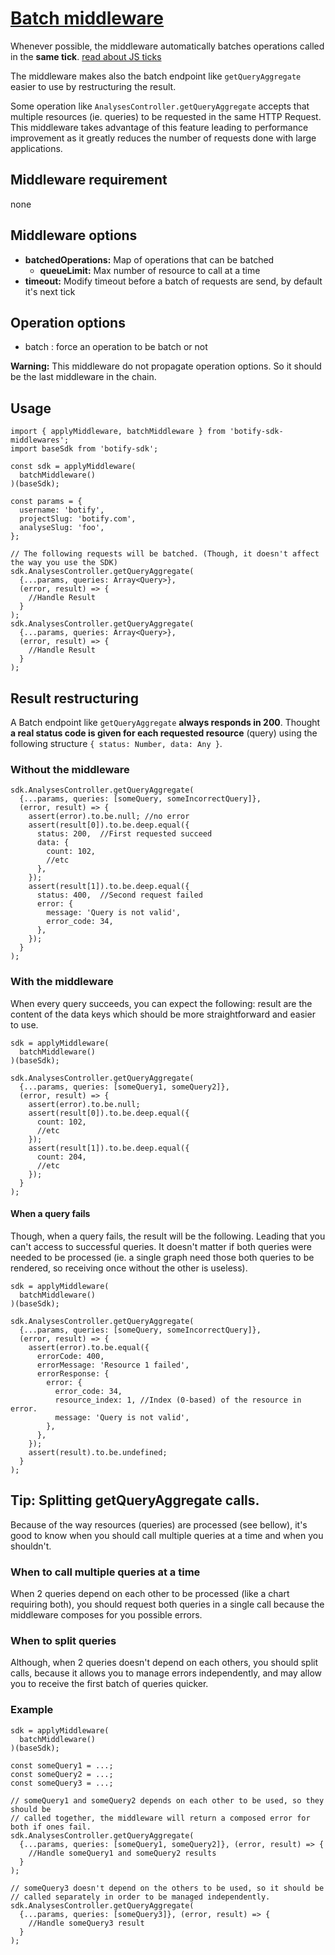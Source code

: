 # [Batch middleware](../../src/middlewares/batchMiddleware.js)

Whenever possible, the middleware automatically batches operations called in the **same tick**. [read about JS ticks](http://blog.carbonfive.com/2013/10/27/the-javascript-event-loop-explained)

The middleware makes also the batch endpoint like `getQueryAggregate` easier to use by restructuring the result.

Some operation like `AnalysesController.getQueryAggregate` accepts that multiple resources (ie. queries) to be requested in the same HTTP Request. This middleware takes advantage of this feature leading to performance improvement as it greatly reduces the number of requests done with large applications.

## Middleware requirement
none

## Middleware options
- **batchedOperations:** Map of operations that can be batched
  - **queueLimit:** Max number of resource to call at a time
- **timeout:** Modify timeout before a batch of requests are send, by default it's next tick

## Operation options
- batch : force an operation to be batch or not

**Warning:** This middleware do not propagate operation options. So it should be the last middleware in the chain.

## Usage
```JS
import { applyMiddleware, batchMiddleware } from 'botify-sdk-middlewares';
import baseSdk from 'botify-sdk';

const sdk = applyMiddleware(
  batchMiddleware()
)(baseSdk);

const params = {
  username: 'botify',
  projectSlug: 'botify.com',
  analyseSlug: 'foo',
};

// The following requests will be batched. (Though, it doesn't affect the way you use the SDK)
sdk.AnalysesController.getQueryAggregate(
  {...params, queries: Array<Query>},
  (error, result) => {
    //Handle Result
  }
);
sdk.AnalysesController.getQueryAggregate(
  {...params, queries: Array<Query>},
  (error, result) => {
    //Handle Result
  }
);
```

## Result restructuring

A Batch endpoint like `getQueryAggregate` **always responds in 200**. Thought **a real status code is given for each requested resource** (query) using the following structure `{ status: Number, data: Any }`.

### Without the middleware
```JS
sdk.AnalysesController.getQueryAggregate(
  {...params, queries: [someQuery, someIncorrectQuery]},
  (error, result) => {
    assert(error).to.be.null; //no error
    assert(result[0]).to.be.deep.equal({
      status: 200,  //First requested succeed
      data: {
        count: 102,
        //etc
      },
    });
    assert(result[1]).to.be.deep.equal({
      status: 400,  //Second request failed
      error: {
        message: 'Query is not valid',
        error_code: 34,
      },
    });
  }
);
```

### With the middleware
When every query succeeds, you can expect the following: result are the content of the data keys which should be more straightforward and easier to use.
```JS
sdk = applyMiddleware(
  batchMiddleware()
)(baseSdk);

sdk.AnalysesController.getQueryAggregate(
  {...params, queries: [someQuery1, someQuery2]},
  (error, result) => {
    assert(error).to.be.null;
    assert(result[0]).to.be.deep.equal({
      count: 102,
      //etc
    });
    assert(result[1]).to.be.deep.equal({
      count: 204,
      //etc
    });
  }
);
```

#### When a query fails
Though, when a query fails, the result will be the following. Leading that you can't access to successful queries. It doesn't matter if both queries were needed to be processed (ie. a single graph need those both queries to be rendered, so receiving once without the other is useless).

```JS
sdk = applyMiddleware(
  batchMiddleware()
)(baseSdk);

sdk.AnalysesController.getQueryAggregate(
  {...params, queries: [someQuery, someIncorrectQuery]},
  (error, result) => {
    assert(error).to.be.equal({
      errorCode: 400,
      errorMessage: 'Resource 1 failed',
      errorResponse: {
        error: {
          error_code: 34,
          resource_index: 1, //Index (0-based) of the resource in error.
          message: 'Query is not valid',
        },
      },
    });
    assert(result).to.be.undefined;
  }
);
```

## Tip: Splitting getQueryAggregate calls.
Because of the way resources (queries) are processed (see bellow), it's good to know when you should call multiple queries at a time and when you shouldn't.

### When to call multiple queries at a time
When 2 queries depend on each other to be processed (like a chart requiring both), you should request both queries in a single call because the middleware composes for you possible errors.

### When to split queries
Although, when 2 queries doesn't depend on each others, you should split calls, because it allows you to manage errors independently, and may allow you to receive the first batch of queries quicker.

### Example
```JS
sdk = applyMiddleware(
  batchMiddleware()
)(baseSdk);

const someQuery1 = ...;
const someQuery2 = ...;
const someQuery3 = ...;

// someQuery1 and someQuery2 depends on each other to be used, so they should be
// called together, the middleware will return a composed error for both if ones fail.
sdk.AnalysesController.getQueryAggregate(
  {...params, queries: [someQuery1, someQuery2]}, (error, result) => {
    //Handle someQuery1 and someQuery2 results
  }
);

// someQuery3 doesn't depend on the others to be used, so it should be
// called separately in order to be managed independently.
sdk.AnalysesController.getQueryAggregate(
  {...params, queries: [someQuery3]}, (error, result) => {
    //Handle someQuery3 result
  }
);
```
